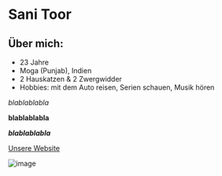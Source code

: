 # Sani Toor
## Über mich:
- 23 Jahre
- Moga (Punjab), Indien
- 2 Hauskatzen & 2 Zwergwidder
- Hobbies: mit dem Auto reisen, Serien schauen, Musik hören

*blablablabla*

**blablablabla**

***blablablabla***

[Unsere Website](https://ec-mentors.github.io/IT-ist-das-was-fuer-mich/participants/Sani-Toor.html#)

![image](https://github.com/ec-mentors/IT-ist-das-was-fuer-mich/assets/164859828/784c6af3-783c-4481-8f13-5f727baabdcd)
